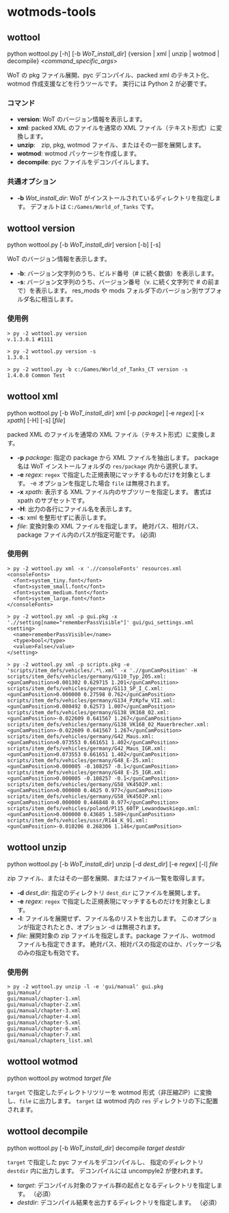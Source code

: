 # wotmods-tools

## wottool

python wottool.py [-h] [-b _WoT_install_dir_] {version | xml | unzip | wotmod | decompile} <_command_specific_args_>

WoT の pkg ファイル展開、pyc デコンパイル、packed xml のテキスト化、wotmod 作成支援などを行うツールです。
実行には Python 2 が必要です。

### コマンド

* __version__: WoT のバージョン情報を表示します。
* __xml__: packed XML のファイルを通常の XML ファイル（テキスト形式）に変換します。
* __unzip__:　zip, pkg, wotmod ファイル、またはその一部を展開します。
* __wotmod__: wotmod パッケージを作成します。
* __decompile__: pyc ファイルをデコンパイルします。

### 共通オプション

* __-b__ _Wot_install_dir_:
    WoT がインストールされているディレクトリを指定します。
    デフォルトは `C:/Games/World_of_Tanks` です。

## wottool version

python wottool.py [-b _WoT_install_dir_] version [-b] [-s]

WoT のバージョン情報を表示します。

* __-b__:
    バージョン文字列のうち、ビルド番号（# に続く数値）を表示します。
* __-s__:
    バージョン文字列のうち、バージョン番号（v. に続く文字列で # の前まで）を表示します。
    res_mods や mods フォルダ下のバージョン別サブフォルダ名に相当します。

### 使用例

```
> py -2 wottool.py version
v.1.3.0.1 #1111
```

```
> py -2 wottool.py version -s
1.3.0.1
```

```
> py -2 wottool.py -b c:/Games/World_of_Tanks_CT version -s
1.4.0.0 Common Test
```

## wottool xml

python wottool.py [-b _WoT_install_dir_] xml [-p _package_] [-e _regex_] [-x _xpath_] [-H] [-s] [_file_]

packed XML のファイルを通常の XML ファイル（テキスト形式）に変換します。

* __-p__ _package_:
    指定の package から XML ファイルを抽出します。
    package 名は WoT インストールフォルダの `res/package` 内から選択します。
* __-e__ _regex_:
    `regex` で指定した正規表現にマッチするものだけを対象とします。
    -e オプションを指定した場合 `file` は無視されます。
* __-x__ _xpath_:
    表示する XML ファイル内のサブツリーを指定します。
    書式は xpath のサブセットです。
* __-H__:
    出力の各行にファイル名を表示します。
* __-s__:
    xml を整形せずに表示します。
* _file_:
    変換対象の XML ファイルを指定します。
    絶対パス、相対パス、package ファイル内のパスが指定可能です。
    (必須)

### 使用例

```
> py -2 wottool.py xml -x './/consoleFonts' resources.xml
<consoleFonts>
  <font>system_tiny.font</font>
  <font>system_small.font</font>
  <font>system_medium.font</font>
  <font>system_large.font</font>
</consoleFonts>
```

```
> py -2 wottool.py xml -p gui.pkg -x './/setting[name="rememberPassVisible"]' gui/gui_settings.xml
<setting>
  <name>rememberPassVisible</name>
  <type>bool</type>
  <value>False</value>
</setting>
```

```
> py -2 wottool.py xml -p scripts.pkg -e 'scripts/item_defs/vehicles/.*\.xml' -x './/gunCamPosition' -H
scripts/item_defs/vehicles/germany/G110_Typ_205.xml: <gunCamPosition>0.001302 0.629715 1.201</gunCamPosition>
scripts/item_defs/vehicles/germany/G113_SP_I_C.xml: <gunCamPosition>0.000000 0.27598 0.762</gunCamPosition>
scripts/item_defs/vehicles/germany/G134_PzKpfw_VII.xml: <gunCamPosition>0.000492 0.62573 1.007</gunCamPosition>
scripts/item_defs/vehicles/germany/G138_VK168_02.xml: <gunCamPosition>-0.022609 0.641567 1.267</gunCamPosition>
scripts/item_defs/vehicles/germany/G138_VK168_02_Mauerbrecher.xml: <gunCamPosition>-0.022609 0.641567 1.267</gunCamPosition>
scripts/item_defs/vehicles/germany/G42_Maus.xml: <gunCamPosition>0.073553 0.661651 1.402</gunCamPosition>
scripts/item_defs/vehicles/germany/G42_Maus_IGR.xml: <gunCamPosition>0.073553 0.661651 1.402</gunCamPosition>
scripts/item_defs/vehicles/germany/G48_E-25.xml: <gunCamPosition>0.000005 -0.108257 -0.1</gunCamPosition>
scripts/item_defs/vehicles/germany/G48_E-25_IGR.xml: <gunCamPosition>0.000005 -0.108257 -0.1</gunCamPosition>
scripts/item_defs/vehicles/germany/G58_VK4502P.xml: <gunCamPosition>0.000000 0.4625 0.977</gunCamPosition>
scripts/item_defs/vehicles/germany/G58_VK4502P.xml: <gunCamPosition>0.000000 0.446848 0.977</gunCamPosition>
scripts/item_defs/vehicles/poland/Pl15_60TP_Lewandowskiego.xml: <gunCamPosition>0.000000 0.43685 1.589</gunCamPosition>
scripts/item_defs/vehicles/ussr/R144_K_91.xml: <gunCamPosition>-0.010206 0.268306 1.146</gunCamPosition>
```


## wottool unzip

python wottool.py [-b _WoT_install_dir_] unzip [-d _dest_dir_] [-e _regex_] [-l] _file_

zip ファイル、またはその一部を展開、またはファイル一覧を取得します。

* __-d__ _dest_dir_:
    指定のディレクトリ `dest_dir` にファイルを展開します。
* __-e__ _regex_:
    `regex` で指定した正規表現にマッチするものだけを対象とします。
* __-l__:
    ファイルを展開せず、ファイル名のリストを出力します。
    このオプションが指定されたとき、オプション -d は無視されます。
* _file_:
    展開対象の zip ファイルを指定します。package ファイル、wotmod ファイルも指定できます。
    絶対パス、相対パスの指定のほか、パッケージ名のみの指定も有効です。

### 使用例

```
> py -2 wottool.py unzip -l -e 'gui/manual' gui.pkg
gui/manual/
gui/manual/chapter-1.xml
gui/manual/chapter-2.xml
gui/manual/chapter-3.xml
gui/manual/chapter-4.xml
gui/manual/chapter-5.xml
gui/manual/chapter-6.xml
gui/manual/chapter-7.xml
gui/manual/chapters_list.xml
```

## wottool wotmod

python wottool.py wotmod _target_ _file_

`target` で指定したディレクトリツリーを
wotmod 形式（非圧縮ZIP）に変換し、`file` に出力します。
`target` は wotmod 内の `res` ディレクトリの下に配置されます。


## wottool decompile

python wottool.py [-b _WoT_install_dir_] decompile _target_ _destdir_

`target` で指定した pyc ファイルをデコンパイルし、
指定のディレクトリ `destdir` 内に出力します。
デコンパイルには uncompyle2 が使われます。

* _target_:
    デコンパイル対象のファイル群の起点となるディレクトリを指定します。
    （必須）
* _destdir_:
    デコンパイル結果を出力するディレクトリを指定します。
    （必須）
